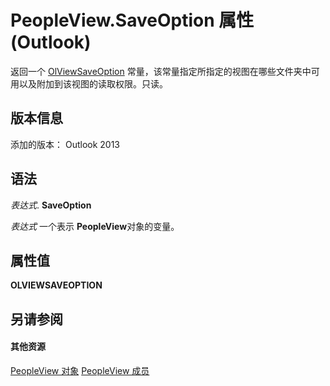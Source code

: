 
# PeopleView.SaveOption 属性 (Outlook)
返回一个 [OlViewSaveOption](c08bab4d-ecdd-a2ac-1cdc-fa910f9585e0.md) 常量，该常量指定所指定的视图在哪些文件夹中可用以及附加到该视图的读取权限。只读。

## 版本信息

添加的版本： Outlook 2013


## 语法

 _表达式_. **SaveOption**

 _表达式_ 一个表示 **PeopleView**对象的变量。


## 属性值

 **OLVIEWSAVEOPTION**


## 另请参阅


#### 其他资源


[PeopleView 对象](7b569709-5da8-a950-a0fb-9d64b520a21b.md)
[PeopleView 成员](http://msdn.microsoft.com/library/87b0295a-ab7d-28dd-cdf8-7e4331c3b802%28Office.15%29.aspx)